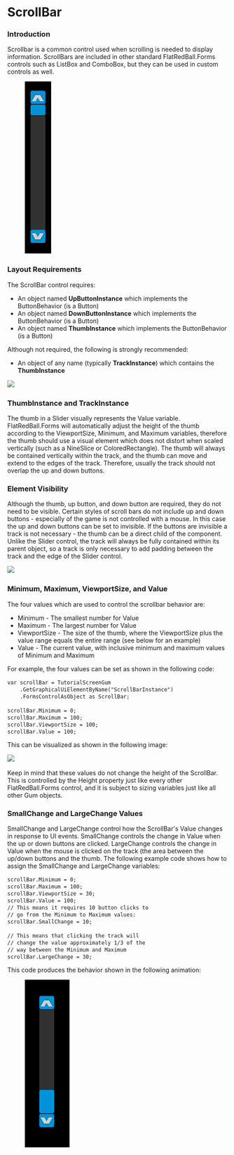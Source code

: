 # ScrollBar

### Introduction

Scrollbar is a common control used when scrolling is needed to display information. ScrollBars are included in other standard FlatRedBall.Forms controls such as ListBox and ComboBox, but they can be used in custom controls as well.

<figure><img src="../../../.gitbook/assets/2017-12-2017-12-24_07-28-34.gif" alt=""><figcaption></figcaption></figure>

### Layout Requirements

The ScrollBar control requires:

* An object named **UpButtonInstance** which implements the ButtonBehavior (is a Button)
* An object named **DownButtonInstance** which implements the ButtonBehavior (is a Button)
* An object named **ThumbInstance** which implements the ButtonBehavior (is a Button)

Although not required, the following is strongly recommended:

* An object of any name (typically **TrackInstance**) which contains the **ThumbInstance**

![](../../../.gitbook/assets/2017-12-img\_5a4461d95f26f.png)

### ThumbInstance and TrackInstance

The thumb in a Slider visually represents the Value variable. FlatRedBall.Forms will automatically adjust the height of the thumb according to the ViewportSize, Minimum, and Maximum variables, therefore the thumb should use a visual element which does not distort when scaled vertically (such as a NineSlice or ColoredRectangle). The thumb will always be contained vertically within the track, and the thumb can move and extend to the edges of the track. Therefore, usually the track should not overlap the up and down buttons.

### Element Visibility

Although the thumb, up button, and down button are required, they do not need to be visible. Certain styles of scroll bars do not include up and down buttons - especially of the game is not controlled with a mouse. In this case the up and down buttons can be set to invisible. If the buttons are invisible a track is not necessary - the thumb can be a direct child of the component. Unlike the Slider control, the track will always be fully contained within its parent object, so a track is only necessary to add padding between the track and the edge of the Slider control.

![](../../../.gitbook/assets/2017-12-img\_5a44668515c69.png)

### Minimum, Maximum, ViewportSize, and Value

The four values which are used to control the scrollbar behavior are:

* Minimum - The smallest number for Value
* Maximum - The largest number for Value
* ViewportSize - The size of the thumb, where the ViewportSize plus the value range equals the entire range (see below for an example)
* Value - The current value, with inclusive minimum and maximum values of Minimum and Maximum

For example, the four values can be set as shown in the following code:

```lang:c#
var scrollBar = TutorialScreenGum
    .GetGraphicalUiElementByName("ScrollBarInstance")
    .FormsControlAsObject as ScrollBar;

scrollBar.Minimum = 0;
scrollBar.Maximum = 100;
scrollBar.ViewportSize = 100;
scrollBar.Value = 100;
```

This can be visualized as shown in the following image:

![](../../../.gitbook/assets/2017-12-img\_5a3fe8c2bd996.png)

Keep in mind that these values do not change the height of the ScrollBar. This is controlled by the Height property just like every other FlatRedBall.Forms control, and it is subject to sizing variables just like all other Gum objects.

### SmallChange and LargeChange Values

SmallChange and LargeChange control how the ScrollBar's Value changes in response to UI events. SmallChange controls the change in Value when the up or down buttons are clicked. LargeChange controls the change in Value when the mouse is clicked on the track (the area between the up/down buttons and the thumb. The following example code shows how to assign the SmallChange and LargeChange variables:

```lang:c#
scrollBar.Minimum = 0;
scrollBar.Maximum = 100;
scrollBar.ViewportSize = 30;
scrollBar.Value = 100;
// This means it requires 10 button clicks to 
// go from the Minimum to Maximum values:
scrollBar.SmallChange = 10;

// This means that clicking the track will
// change the value approximately 1/3 of the
// way between the Minimum and Maximum
scrollBar.LargeChange = 30;
```

This code produces the behavior shown in the following animation:

<figure><img src="../../../.gitbook/assets/2017-12-2017-12-24_11-09-14.gif" alt=""><figcaption></figcaption></figure>

###
